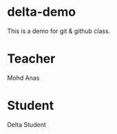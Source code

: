 # delta-demo
This is a demo for git &amp; github class.

# Teacher
Mohd Anas

# Student
Delta Student